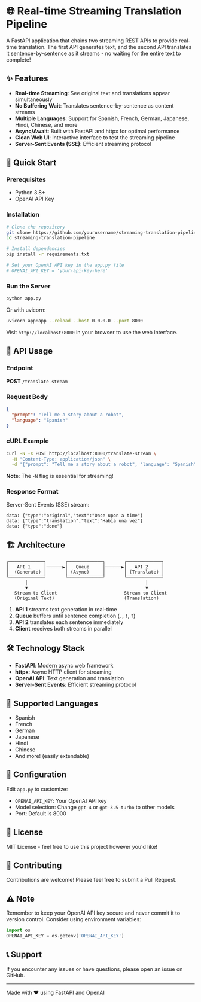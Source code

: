 # 🌐 Real-time Streaming Translation Pipeline

A FastAPI application that chains two streaming REST APIs to provide real-time translation. The first API generates text, and the second API translates it sentence-by-sentence as it streams - no waiting for the entire text to complete!

## ✨ Features

- **Real-time Streaming**: See original text and translations appear simultaneously
- **No Buffering Wait**: Translates sentence-by-sentence as content streams
- **Multiple Languages**: Support for Spanish, French, German, Japanese, Hindi, Chinese, and more
- **Async/Await**: Built with FastAPI and httpx for optimal performance
- **Clean Web UI**: Interactive interface to test the streaming pipeline
- **Server-Sent Events (SSE)**: Efficient streaming protocol

## 🚀 Quick Start

### Prerequisites

- Python 3.8+
- OpenAI API Key

### Installation

```bash
# Clone the repository
git clone https://github.com/yourusername/streaming-translation-pipeline.git
cd streaming-translation-pipeline

# Install dependencies
pip install -r requirements.txt

# Set your OpenAI API key in the app.py file
# OPENAI_API_KEY = 'your-api-key-here'
```

### Run the Server

```bash
python app.py
```

Or with uvicorn:

```bash
uvicorn app:app --reload --host 0.0.0.0 --port 8000
```

Visit `http://localhost:8000` in your browser to use the web interface.

## 📡 API Usage

### Endpoint

**POST** `/translate-stream`

### Request Body

```json
{
  "prompt": "Tell me a story about a robot",
  "language": "Spanish"
}
```

### cURL Example

```bash
curl -N -X POST http://localhost:8000/translate-stream \
  -H "Content-Type: application/json" \
  -d '{"prompt": "Tell me a story about a robot", "language": "Spanish"}'
```

**Note**: The `-N` flag is essential for streaming!

### Response Format

Server-Sent Events (SSE) stream:

```
data: {"type":"original","text":"Once upon a time"}
data: {"type":"translation","text":"Había una vez"}
data: {"type":"done"}
```

## 🏗️ Architecture

```
┌─────────────┐       ┌─────────────┐       ┌─────────────┐
│   API 1     │──────▶│   Queue     │──────▶│   API 2     │
│  (Generate) │       │ (Async)     │       │ (Translate) │
└─────────────┘       └─────────────┘       └─────────────┘
       │                                            │
       ▼                                            ▼
   Stream to Client                         Stream to Client
   (Original Text)                          (Translation)
```

1. **API 1** streams text generation in real-time
2. **Queue** buffers until sentence completion (`.`, `!`, `?`)
3. **API 2** translates each sentence immediately
4. **Client** receives both streams in parallel

## 🛠️ Technology Stack

- **FastAPI**: Modern async web framework
- **httpx**: Async HTTP client for streaming
- **OpenAI API**: Text generation and translation
- **Server-Sent Events**: Efficient streaming protocol

## 📝 Supported Languages

- Spanish
- French
- German
- Japanese
- Hindi
- Chinese
- And more! (easily extendable)

## 🔧 Configuration

Edit `app.py` to customize:

- `OPENAI_API_KEY`: Your OpenAI API key
- Model selection: Change `gpt-4` or `gpt-3.5-turbo` to other models
- Port: Default is 8000

## 📄 License

MIT License - feel free to use this project however you'd like!

## 🤝 Contributing

Contributions are welcome! Please feel free to submit a Pull Request.

## ⚠️ Note

Remember to keep your OpenAI API key secure and never commit it to version control. Consider using environment variables:

```python
import os
OPENAI_API_KEY = os.getenv('OPENAI_API_KEY')
```

## 📞 Support

If you encounter any issues or have questions, please open an issue on GitHub.

---

Made with ❤️ using FastAPI and OpenAI
